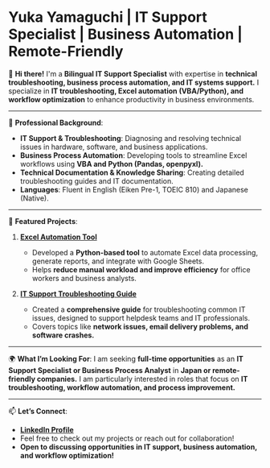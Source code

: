 # Yuka Yamaguchi | IT Support Specialist | Business Automation | Remote-Friendly

👋 **Hi there!** I'm a **Bilingual IT Support Specialist** with expertise in **technical troubleshooting, business process automation, and IT systems support.**
I specialize in **IT troubleshooting, Excel automation (VBA/Python), and workflow optimization** to enhance productivity in business environments.

---

🌟 **Professional Background**:
- **IT Support & Troubleshooting**: Diagnosing and resolving technical issues in hardware, software, and business applications.
- **Business Process Automation**: Developing tools to streamline Excel workflows using **VBA and Python (Pandas, openpyxl).**
- **Technical Documentation & Knowledge Sharing**: Creating detailed troubleshooting guides and IT documentation.
- **Languages**: Fluent in English (Eiken Pre-1, TOEIC 810) and Japanese (Native).

---

📂 **Featured Projects**:
1. **[Excel Automation Tool](https://github.com/JourneySculptor/Excel-Automation-Tool)**  
   - Developed a **Python-based tool** to automate Excel data processing, generate reports, and integrate with Google Sheets.  
   - Helps **reduce manual workload and improve efficiency** for office workers and business analysts.
   
2. **[IT Support Troubleshooting Guide](https://github.com/JourneySculptor/IT-Support-Troubleshooting-Guide)**  
   - Created a **comprehensive guide** for troubleshooting common IT issues, designed to support helpdesk teams and IT professionals.  
   - Covers topics like **network issues, email delivery problems, and software crashes.**

---

🌍 **What I’m Looking For**:
I am seeking **full-time opportunities** as an **IT Support Specialist or Business Process Analyst** in **Japan or remote-friendly companies.**
I am particularly interested in roles that focus on **IT troubleshooting, workflow automation, and process improvement.**

---

📫 **Let’s Connect**:
- **[LinkedIn Profile](https://www.linkedin.com/in/yuka-yamaguchi-214290342)**
- Feel free to check out my projects or reach out for collaboration!
- **Open to discussing opportunities in IT support, business automation, and workflow optimization!**
